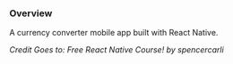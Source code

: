### Overview

A currency converter mobile app built with React Native.


*Credit Goes to: Free React Native Course! by spencercarli*
